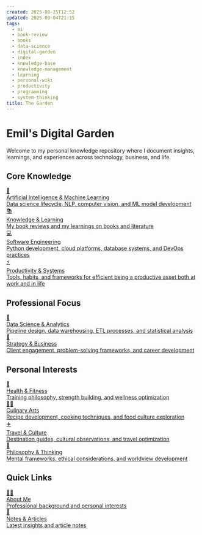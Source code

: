 ```yaml
---
created: 2025-08-25T12:52
updated: 2025-09-04T21:15
tags:
  - ai
  - book-review
  - books
  - data-science
  - digital-garden
  - index
  - knowledge-base
  - knowledge-management
  - learning
  - personal-wiki
  - productivity
  - programming
  - system-thinking
title: The Garden
---
```

# Emil's Digital Garden

Welcome to my personal knowledge repository where I document insights, learnings, and experiences across technology, business, and life.

## Core Knowledge

<div class="card-grid">
  <a href="AI/AI.md" class="card">
    <div class="card-icon">🧠</div>
    <div class="card-title">Artificial Intelligence & Machine Learning</div>
    <div class="card-description">Data science lifecycle, NLP, computer vision, and ML model development</div>
  </a>
  
  <a href="Books/Books.md" class="card">
    <div class="card-icon">📚</div>
    <div class="card-title">Knowledge & Learning</div>
    <div class="card-description"> My book reviews and my learnings on books and literature<div>
  </a>
  
  <a href="Programming/Programming.md" class="card">
    <div class="card-icon">💻</div>
    <div class="card-title">Software Engineering</div>
    <div class="card-description">Python development, cloud platforms, database systems, and DevOps practices</div>
  </a>
  
  <a href="Productivity/Productivity.md" class="card">
    <div class="card-icon">⚡</div>
    <div class="card-title">Productivity & Systems</div>
    <div class="card-description">Tools, habits, and frameworks for efficient being a productive asset both at work and in life</div>
  </a>
</div>

## Professional Focus

<div class="card-grid">
  <a href="Data%20Engineering/Data%20Engineering.md" class="card">
    <div class="card-icon">🔧</div>
    <div class="card-title">Data Science & Analytics</div>
    <div class="card-description">Pipeline design, data warehousing, ETL processes, and statistical analysis</div>
  </a>
  
  <a href="Working/Consulting.md" class="card">
    <div class="card-icon">💼</div>
    <div class="card-title">Strategy & Business</div>
    <div class="card-description">Client engagement, problem-solving frameworks, and career development</div>
  </a>
</div>

## Personal Interests

<div class="card-grid">
  <a href="Exercise/Exercise.md" class="card">
    <div class="card-icon">💪</div>
    <div class="card-title">Health & Fitness</div>
    <div class="card-description">Training philosophy, strength building, and wellness optimization</div>
  </a>
  
  <a href="Food/Food.md" class="card">
    <div class="card-icon">👨‍🍳</div>
    <div class="card-title">Culinary Arts</div>
    <div class="card-description">Recipe development, cooking techniques, and food culture exploration</div>
  </a>
  
  <a href="Travel/Travel.md" class="card">
    <div class="card-icon">✈️</div>
    <div class="card-title">Travel & Culture</div>
    <div class="card-description">Destination guides, cultural observations, and travel optimization</div>
  </a>
  
  <a href="Philosophy/Philosophy.md" class="card">
    <div class="card-icon">🤔</div>
    <div class="card-title">Philosophy & Thinking</div>
    <div class="card-description">Mental frameworks, ethical considerations, and worldview development</div>
  </a>
</div>

## Quick Links

<div class="card-grid">
  <a href="About/About.md" class="card">
    <div class="card-icon">👨‍💼</div>
    <div class="card-title">About Me</div>
    <div class="card-description">Professional background and personal interests</div>
  </a>
  
  <a href="Articles/Notes/Notes.md" class="card">
    <div class="card-icon">📝</div>
    <div class="card-title">Notes & Articles</div>
    <div class="card-description">Latest insights and article notes</div>
  </a>
</div>